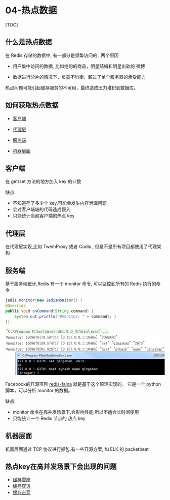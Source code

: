 # 04-热点数据

[TOC]

## 什么是热点数据

在 Redis 存储的数据中, 有一部分是频繁访问的 , 两个原因

- 用户集中访问的数据, 比如抢购的商品，明星结婚和明星出轨的 微博

- 数据进行分片的情况下，负载不均衡，超过了单个服务器的承受能力

热点问题可能引起缓存服务的不可用，最终造成压力堆积到数据库。

## 如何获取热点数据

- [客户端](#客户端)
- [代理层](#代理层)
- [服务端](#服务端)

- [机器层面](#机器层面)

## 客户端

在 get/set 方法的地方加入 key 的计数 

缺点:

- 不知道存了多少个 key,可能会发生内存泄漏问题
- 会对客户端端的代码造成侵入
- 只能统计当前客户端的热点 key

## 代理层

在代理层实现,比如 TwemProxy 或者 Codis , 但是不是所有项目都使用了代理架构

## 服务端

基于服务端统计,Redis 有一个 monitor 命令, 可以监控到所有的 Redis 执行的命令

```java
jedis.monitor(new JedisMonitor() {
@Override
public void onCommand(String command) {
	System.out.println("#monitor: " + command); }
});
```

![image-20200730131251089](../../../assets/image-20200730131251089.png)

Facebook的开源项目 [redis-faina](https://github.com/facebookarchive/redis-faina.git) 就是基于这个原理实现的。 它是一个 python 脚本，可以分析 monitor 的数据。

缺点:

- monitor 命令在高并发场景下,会影响性能,所以不适合长时间使用
- 只能统计一个 Redis 节点的 热点 key

## 机器层面

机器层面通过 TCP 协议进行抓包,有一些开源方案, 如 ELK 的 packetbeat

## 热点key在高并发场景下会出现的问题

-  [缓存雪崩](05-缓存雪崩.md) 
-  [缓存穿透](03-缓存穿透.md) 
-  [缓存击穿](08-缓存击穿.md) 

